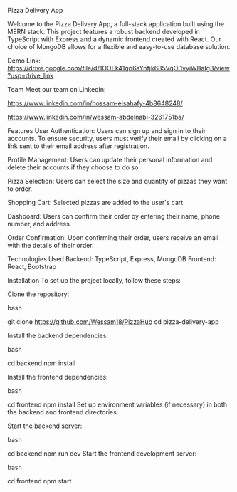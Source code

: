 Pizza Delivery App

Welcome to the Pizza Delivery App, a full-stack application built using the MERN stack. This project features a robust backend developed in TypeScript with Express and a dynamic frontend created with React. Our choice of MongoDB allows for a flexible and easy-to-use database solution.

Demo Link:
https://drive.google.com/file/d/1OOEk41qp6aYnfjk685VqOi1vyiWBaIg3/view?usp=drive_link

Team
Meet our team on LinkedIn:

https://www.linkedin.com/in/hossam-elsahafy-4b8648248/

https://www.linkedin.com/in/wessam-abdelnabi-3261751ba/

Features
User Authentication: Users can sign up and sign in to their accounts. To ensure security, users must verify their email by clicking on a link sent to their email address after registration.

Profile Management: Users can update their personal information and delete their accounts if they choose to do so.

Pizza Selection: Users can select the size and quantity of pizzas they want to order.

Shopping Cart: Selected pizzas are added to the user's cart.

Dashboard: Users can confirm their order by entering their name, phone number, and address.

Order Confirmation: Upon confirming their order, users receive an email with the details of their order.

Technologies Used
Backend: TypeScript, Express, MongoDB
Frontend: React, Bootstrap

Installation
To set up the project locally, follow these steps:

Clone the repository:

bash

git clone https://github.com/Wessam18/PizzaHub
cd pizza-delivery-app

Install the backend dependencies:

bash

cd backend
npm install

Install the frontend dependencies:

bash

cd frontend
npm install
Set up environment variables (if necessary) in both the backend and frontend directories.

Start the backend server:

bash

cd backend
npm run dev
Start the frontend development server:

bash

cd frontend
npm start
